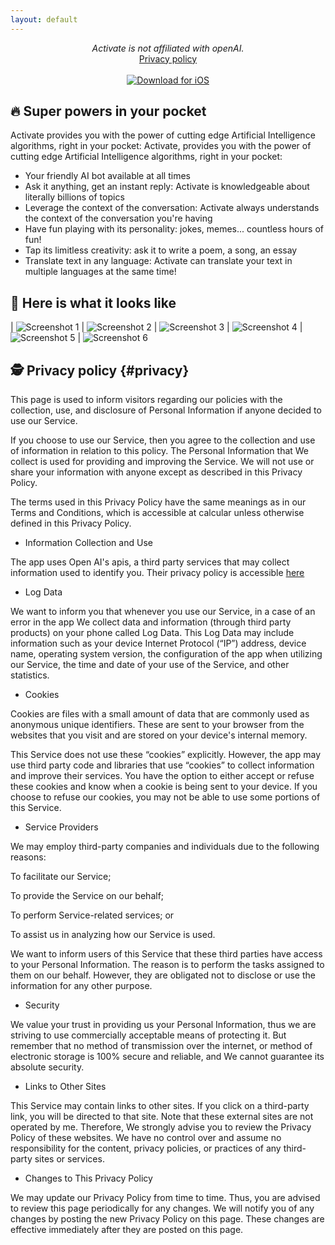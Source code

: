 ```yaml
---
layout: default
---
```

<center>
<i>Activate is not affiliated with openAI.</i>
<br />
<a href="#privacy">Privacy policy</a>
<br />
<br />
</center>

<center>
 <a href="#" onClick="gtag('event', 'download', {'os': 'iOS'});"><img src="/img/appstore.svg" alt="Download for iOS" /></a>
</center>

## 🔥 Super powers in your pocket

Activate provides you with the power of cutting edge Artificial Intelligence algorithms, right in your pocket:
Activate, provides you with the power of cutting edge Artificial Intelligence algorithms, right in your pocket:
* Your friendly AI bot available at all times
* Ask it anything, get an instant reply: Activate is knowledgeable about literally billions of topics
* Leverage the context of the conversation: Activate always understands the context of the conversation you're having
* Have fun playing with its personality: jokes, memes... countless hours of fun!
* Tap its limitless creativity: ask it to write a poem, a song, an essay
* Translate text in any language: Activate can translate your text in multiple languages at the same time!

## 📱 Here is what it looks like

| ![Screenshot 1](/img/screens/1.png) | ![Screenshot 2](/img/screens/2.png)
| ![Screenshot 3](/img/screens/3.png) | ![Screenshot 4](/img/screens/4.png)
| ![Screenshot 5](/img/screens/5.png) | ![Screenshot 6](/img/screens/6.png)

## 🕵️ Privacy policy {#privacy}

This page is used to inform visitors regarding our policies with the collection, use, and disclosure of Personal Information if anyone decided to use our Service.

If you choose to use our Service, then you agree to the collection and use of information in relation to this policy. The Personal Information that We collect is used for providing and improving the Service. We will not use or share your information with anyone except as described in this Privacy Policy.

The terms used in this Privacy Policy have the same meanings as in our Terms and Conditions, which is accessible at calcular unless otherwise defined in this Privacy Policy.

* Information Collection and Use

The app uses Open AI's apis, a third party services that may collect information used to identify you. Their privacy policy is accessible [here](https://openai.com/privacy) 

* Log Data

We want to inform you that whenever you use our Service, in a case of an error in the app We collect data and information (through third party products) on your phone called Log Data. This Log Data may include information such as your device Internet Protocol (“IP”) address, device name, operating system version, the configuration of the app when utilizing our Service, the time and date of your use of the Service, and other statistics.
 
* Cookies

Cookies are files with a small amount of data that are commonly used as anonymous unique identifiers. These are sent to your browser from the websites that you visit and are stored on your device's internal memory.

This Service does not use these “cookies” explicitly. However, the app may use third party code and libraries that use “cookies” to collect information and improve their services. You have the option to either accept or refuse these cookies and know when a cookie is being sent to your device. If you choose to refuse our cookies, you may not be able to use some portions of this Service.

* Service Providers

We may employ third-party companies and individuals due to the following reasons:

To facilitate our Service;

To provide the Service on our behalf;

To perform Service-related services; or

To assist us in analyzing how our Service is used.

We want to inform users of this Service that these third parties have access to your Personal Information. The reason is to perform the tasks assigned to them on our behalf. However, they are obligated not to disclose or use the information for any other purpose.
 
* Security

We value your trust in providing us your Personal Information, thus we are striving to use commercially acceptable means of protecting it. But remember that no method of transmission over the internet, or method of electronic storage is 100% secure and reliable, and We cannot guarantee its absolute security.

* Links to Other Sites

This Service may contain links to other sites. If you click on a third-party link, you will be directed to that site. Note that these external sites are not operated by me. Therefore, We strongly advise you to review the Privacy Policy of these websites. We have no control over and assume no responsibility for the content, privacy policies, or practices of any third-party sites or services.

* Changes to This Privacy Policy

We may update our Privacy Policy from time to time. Thus, you are advised to review this page periodically for any changes. We will notify you of any changes by posting the new Privacy Policy on this page. These changes are effective immediately after they are posted on this page.